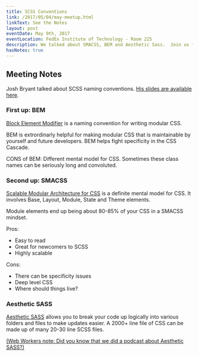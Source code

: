 ```yaml
---
title: SCSS Conventions
link: /2017/05/04/may-meetup.html
linkText: See the Notes
layout: post
eventDate: May 9th, 2017
eventLocation: FedEx Institute of Technology - Room 225
description: We talked about SMACSS, BEM and Aesthetic Sass.  Join us for what is apparently a controversial topic.
hasNotes: true
---
```


## Meeting Notes

Josh Bryant talked about SCSS naming conventions. [His slides are available here](https://docs.google.com/presentation/d/1qb00Wd_FsfnbM3lEvSTfJ-q0-alBCVT2oW1fFdKCJ_0/edit#slide=id.p).

### First up: BEM

[Block Element Modifier](http://getbem.com/) is a naming convention for writing modular CSS.

BEM is extrordinarly helpful for making modular CSS that is maintainable by yourself and future developers. BEM helps fight specificity in the CSS Cascade.

CONS of BEM: Different mental model for CSS. Sometimes these class names can be seriously long and convoluted.

### Second up: SMACSS

[Scalable Modular Architecture for CSS](https://smacss.com/) is a definite mental model for CSS. It involves Base, Layout, Module, State and Theme elements.

Module elements end up being about 80-85% of your CSS in a SMACSS mindset.

Pros:

* Easy to read
* Great for newcomers to SCSS
* Highly scalable


Cons:

* There can be specificity issues
* Deep level CSS
* Where should things live?


### Aesthetic SASS

[Aesthetic SASS](https://scotch.io/tutorials/aesthetic-sass-1-architecture-and-style-organization) allows you to break your code up logically into various folders and files to make updates easier. A 2000+ line file of CSS can be made up of many 20-30 line SCSS files.

[(Web Workers note: Did you know that we did a podcast about Aesthetic SASS?)](http://localhost:4000/podcast/)
